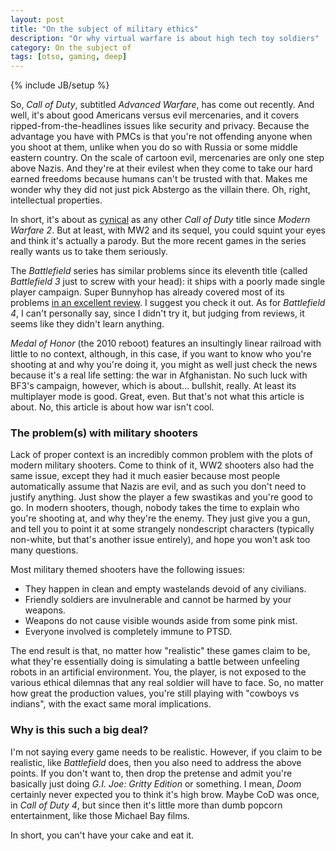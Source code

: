 ```yaml
---
layout: post
title: "On the subject of military ethics"
description: "Or why virtual warfare is about high tech toy soldiers"
category: On the subject of
tags: [otso, gaming, deep]
---
```

{% include JB/setup %}

So, _Call of Duty_, subtitled _Advanced Warfare_, has come out recently. And well, it's about good Americans versus evil mercenaries, and it covers ripped-from-the-headlines issues like security and privacy. Because the advantage you have with PMCs is that you're not offending anyone when you shoot at them, unlike when you do so with Russia or some middle eastern country. On the scale of cartoon evil, mercenaries are only one step above Nazis. And they're at their evilest when they come to take our hard earned freedoms because humans can't be trusted with that. Makes me wonder why they did not just pick Abstergo as the villain there. Oh, right, intellectual properties.

<!-- more -->

In short, it's about as [cynical](http://www.nowgamer.com/features/2389192/is_call_of_duty_advanced_warfare_too_cynical.html) as any other _Call of Duty_ title since _Modern Warfare 2_. But at least, with MW2 and its sequel, you could squint your eyes and think it's actually a parody. But the more recent games in the series really wants us to take them seriously.

The _Battlefield_ series has similar problems since its eleventh title (called _Battlefield 3_ just to screw with your head): it ships with a poorly made single player campaign. Super Bunnyhop has already covered most of its problems [in an excellent review](https://www.youtube.com/watch?v=ErTQh9INneY). I suggest you check it out. As for _Battlefield 4_, I can't personally say, since I didn't try it, but judging from reviews, it seems like they didn't learn anything.

_Medal of Honor_ (the 2010 reboot) features an insultingly linear railroad with little to no context, although, in this case, if you want to know who you're shooting at and why you're doing it, you might as well just check the news because it's a real life setting: the war in Afghanistan. No such luck with BF3's campaign, however, which is about... bullshit, really. At least its multiplayer mode is good. Great, even. But that's not what this article is about. No, this article is about how war isn't cool.

### The problem(s) with military shooters

Lack of proper context is an incredibly common problem with the plots of modern military shooters. Come to think of it, WW2 shooters also had the same issue, except they had it much easier because most people automatically assume that Nazis are evil, and as such you don't need to justify anything. Just show the player a few swastikas and you're good to go. In modern shooters, though, nobody takes the time to explain who you're shooting at, and why they're the enemy. They just give you a gun, and tell you to point it at some strangely nondescript characters (typically non-white, but that's another issue entirely), and hope you won't ask too many questions.

Most military themed shooters have the following issues:
- They happen in clean and empty wastelands devoid of any civilians.
- Friendly soldiers are invulnerable and cannot be harmed by your weapons.
- Weapons do not cause visible wounds aside from some pink mist.
- Everyone involved is completely immune to PTSD.

The end result is that, no matter how "realistic" these games claim to be, what they're essentially doing is simulating a battle between unfeeling robots in an artificial environment. You, the player, is not exposed to the various ethical dilemnas that any real soldier will have to face. So, no matter how great the production values, you're still playing with "cowboys vs indians", with the exact same moral implications.

### Why is this such a big deal?

I'm not saying every game needs to be realistic. However, if you claim to be realistic, like _Battlefield_ does, then you also need to address the above points. If you don't want to, then drop the pretense and admit you're basically just doing _G.I. Joe: Gritty Edition_ or something. I mean, _Doom_ certainly never expected you to think it's high brow. Maybe CoD was once, in _Call of Duty 4_, but since then it's little more than dumb popcorn entertainment, like those Michael Bay films.

In short, you can't have your cake and eat it.